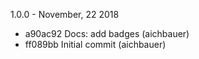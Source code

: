 1.0.0 - November, 22 2018

* a90ac92 Docs: add badges (aichbauer)
* ff089bb Initial commit (aichbauer)

